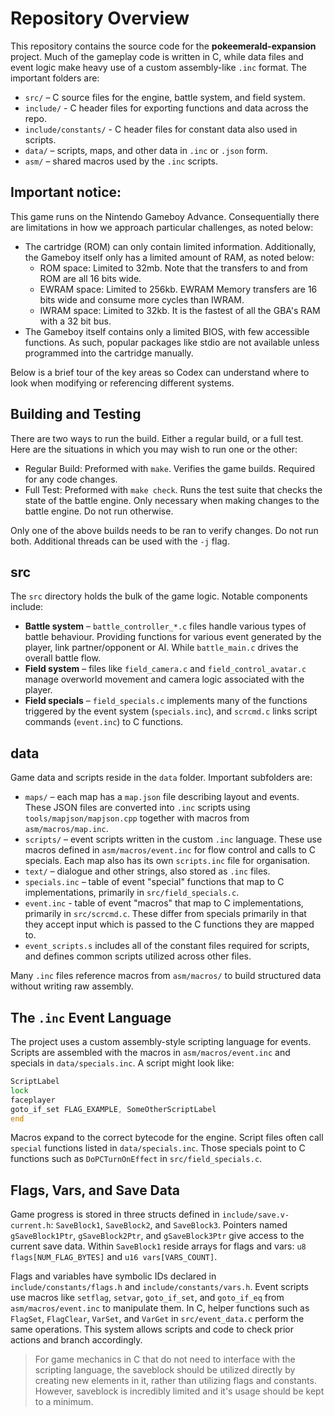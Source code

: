 <!--
AI-PARSE-MODE: DOCUMENTATION
DOMAIN: Game Development / Embedded C
PARSING-FOCUS:
  - Scripting API (event.inc, specials.inc)
  - Battle/Field Systems (src/)
  - Save Data (save.v-current.h)
-->

# Repository Overview

This repository contains the source code for the **pokeemerald-expansion** project.
Much of the gameplay code is written in C, while data files and event logic
make heavy use of a custom assembly-like `.inc` format. The important folders
are:

- `src/` – C source files for the engine, battle system, and field system.
- `include/` - C header files for exporting functions and data across the repo.
- `include/constants/` - C header files for constant data also used in scripts.
- `data/` – scripts, maps, and other data in `.inc` or `.json` form.
- `asm/` – shared macros used by the `.inc` scripts.

## Important notice:
This game runs on the Nintendo Gameboy Advance.
Consequentially there are limitations in how we approach particular challenges,
as noted below:

- The cartridge (ROM) can only contain limited information. Additionally, the
  Gameboy itself only has a limited amount of RAM, as noted below:
    - ROM space: Limited to 32mb. 
      Note that the transfers to and from ROM are all 16 bits wide.
    - EWRAM space: Limited to 256kb. 
      EWRAM Memory transfers are 16 bits wide and consume more cycles than IWRAM.
    - IWRAM space: Limited to 32kb. 
      It is the fastest of all the GBA's RAM with a 32 bit bus.
- The Gameboy itself contains only a limited BIOS, with few accessible functions. 
  As such, popular packages like stdio are not available unless programmed into
  the cartridge manually.

Below is a brief tour of the key areas so Codex can understand where to look
when modifying or referencing different systems.

## Building and Testing
There are two ways to run the build. Either a regular build, or a full test.
Here are the situations in which you may wish to run one or the other:

- Regular Build: Preformed with `make`. Verifies the game builds. Required for
  any code changes.
- Full Test: Preformed with `make check`. Runs the test suite that checks the
  state of the battle engine. Only necessary when making changes to the battle
  engine. Do not run otherwise.

Only one of the above builds needs to be ran to verify changes. Do not run both.
Additional threads can be used with the `-j` flag.


## src

The `src` directory holds the bulk of the game logic. Notable components
include:

- **Battle system** – `battle_controller_*.c` files handle various types of 
  battle behaviour. Providing functions for various event generated by the 
  player, link partner/opponent or AI.
  While `battle_main.c` drives the overall battle flow.
- **Field system** – files like `field_camera.c` and `field_control_avatar.c`
  manage overworld movement and camera logic associated with the player.
- **Field specials** – `field_specials.c` implements many of the functions
  triggered by the event system (`specials.inc`), and `scrcmd.c` links script
  commands (`event.inc`) to C functions.


## data
Game data and scripts reside in the `data` folder. Important subfolders are:

- `maps/` – each map has a `map.json` file describing layout and events. These
  JSON files are converted into `.inc` scripts using
  `tools/mapjson/mapjson.cpp` together with macros from `asm/macros/map.inc`.
- `scripts/` – event scripts written in the custom `.inc` language. These use
  macros defined in `asm/macros/event.inc` for flow control and calls to C
  specials. Each map also has its own `scripts.inc` file for organisation.
- `text/` – dialogue and other strings, also stored as `.inc` files.
- `specials.inc` – table of event "special" functions that map to C
  implementations, primarily in `src/field_specials.c`.
- `event.inc` - table of event "macros" that map to C implementations, primarily
  in `src/scrcmd.c`. These differ from specials primarily in that they accept
  input which is passed to the C functions they are mapped to.
- `event_scripts.s` includes all of the constant files required for scripts, and
  defines common scripts utilized across other files.

Many `.inc` files reference macros from `asm/macros/` to build structured data
without writing raw assembly.


## The `.inc` Event Language
The project uses a custom assembly-style scripting language for events. Scripts
are assembled with the macros in `asm/macros/event.inc` and specials in
`data/specials.inc`. A script might look like:

```asm
ScriptLabel
lock
faceplayer
goto_if_set FLAG_EXAMPLE, SomeOtherScriptLabel
end
```

Macros expand to the correct bytecode for the engine. Script files often call
`special` functions listed in `data/specials.inc`. Those specials point to C
functions such as `DoPCTurnOnEffect` in `src/field_specials.c`.


## Flags, Vars, and Save Data
Game progress is stored in three structs defined in `include/save.v-current.h`:
`SaveBlock1`, `SaveBlock2`, and `SaveBlock3`. Pointers named
`gSaveBlock1Ptr`, `gSaveBlock2Ptr`, and `gSaveBlock3Ptr` give access to the
current save data. Within `SaveBlock1` reside arrays for flags and vars:
`u8 flags[NUM_FLAG_BYTES]` and `u16 vars[VARS_COUNT]`.

Flags and variables have symbolic IDs declared in
`include/constants/flags.h` and `include/constants/vars.h`. Event scripts use
macros like `setflag`, `setvar`, `goto_if_set`, and `goto_if_eq` from
`asm/macros/event.inc` to manipulate them. In C, helper functions such as
`FlagSet`, `FlagClear`, `VarSet`, and `VarGet` in `src/event_data.c` perform the
same operations. This system allows scripts and code to check prior actions and
branch accordingly.

> For game mechanics in C that do not need to interface with the scripting language,
> the saveblock should be utilized directly by creating new elements in it, rather
> than utilizing flags and constants. However, saveblock is incredibly limited and
> it's usage should be kept to a minimum.
